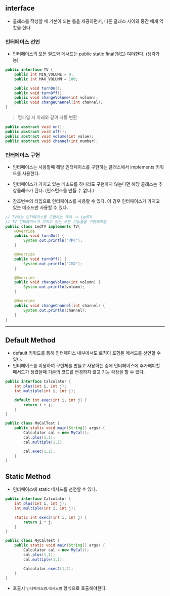 ## interface

- 클래스를 작성할 때 기본이 되는 틀을 제공하면서, 다른 클래스 사이의 중간 매개 역할을 한다.

### 인터페이스 선언

- 인터페이스의 모든 필드와 메서드는 public static final(필드) 여야한다. (생략가능)

```java
public interface TV {
    public int MIN_VOLUME = 0;
    public int MAX_VOLUMN = 100;

    public void turnOn();
    public void turnOff();
    public void changeVolume(int volumn);
    public void changeChannel(int channel);
}
```

> 컴파일 시 아래와 같이 자동 변환

```java
public abstract void on();
public abstract void off();
public abstract void volume(int value);
public abstract void channel(int number);
```

### 인터페이스 구현

- 인터페이스는 사용할때 해당 인터페이스를 구현하는 클래스에서 implements 키워드를 사용한다.

- 인터페이스가 가지고 있는 메소드를 하나라도 구현하지 않는다면 해당 클래스는 추상클래스가 된다. (인스턴스를 만들 수 없다.)

- 참조변수의 타입으로 인터페이스를 사용할 수 있다. 이 경우 인터페이스가 가지고 있는 메소드만 사용할 수 있다.

```java
// TV라는 인터페이스를 구현하는 객체 -> LedTV
// TV 인터페이스가 가지고 있는 모든 기능들을 구현해야함
public class LedTV implements TV{
    @Override
    public void turnOn() {
        System.out.println("켜다");
    }

    @Override
    public void turnOff() {
        System.out.println("끄다");
    }

    @Override
    public void changeVolume(int volumn) {
        System.out.println(volumn);
    }

    @Override
    public void changeChannel(int channel) {
        System.out.println(channel);
    }
}
```

---

## Default Method

- default 키워드를 통해 인터페이스 내부에서도 로직이 포함된 메서드를 선언할 수 있다.
- 인터페이스를 이용하여 구현체를 만들고 사용하는 중에 인터페이스에 추가해야할 메서드가 생겼을때 기존의 코드를 변경하지 않고 기능 확장을 할 수 있다.

```java
public interface Calculator {
    int plus(int i, int j);
    int multiple(int i, int j);

    default int exec(int i, int j) {
        return i + j;
    }
}
```

```java
public class MyCalTest {
    public static void main(String[] args) {
        Calculator cal = new MyCal();
        cal.plus(1,1);
        cal.multiple(1,1);

        cal.exec(1,1);
    }
}
```

## Static Method

- 인터페이스에 static 메서드를 선언할 수 있다.

```java
public interface Calculator {
    int plus(int i, int j);
    int multiple(int i, int j);

    static int exec2(int i, int j) {
        return i * j;
    }
}
```

```java
public class MyCalTest {
    public static void main(String[] args) {
        Calculator cal = new MyCal();
        cal.plus(1,1);
        cal.multiple(1,1);

        Calculator.exec2(1,2);
    }
}
```

- 호출시 `인터페이스명`.`메서드명` 형식으로 호출해야한다.
